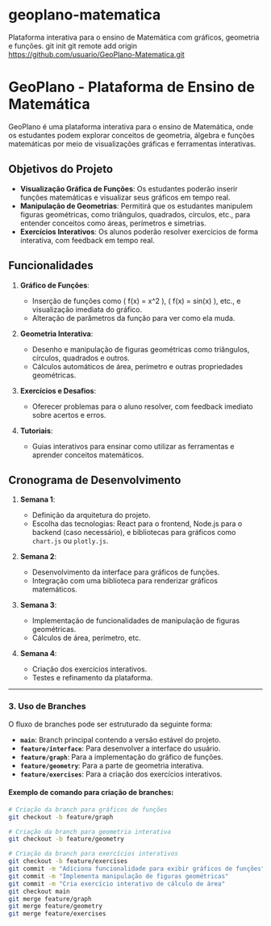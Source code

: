 # geoplano-matematica
Plataforma interativa para o ensino de Matemática com gráficos, geometria e funções.
git init
git remote add origin https://github.com/usuario/GeoPlano-Matematica.git

# GeoPlano - Plataforma de Ensino de Matemática

GeoPlano é uma plataforma interativa para o ensino de Matemática, onde os estudantes podem explorar conceitos de geometria, álgebra e funções matemáticas por meio de visualizações gráficas e ferramentas interativas.

## Objetivos do Projeto

- **Visualização Gráfica de Funções**: Os estudantes poderão inserir funções matemáticas e visualizar seus gráficos em tempo real.
- **Manipulação de Geometrias**: Permitirá que os estudantes manipulem figuras geométricas, como triângulos, quadrados, círculos, etc., para entender conceitos como áreas, perímetros e simetrias.
- **Exercícios Interativos**: Os alunos poderão resolver exercícios de forma interativa, com feedback em tempo real.

## Funcionalidades

1. **Gráfico de Funções**:
   - Inserção de funções como \( f(x) = x^2 \), \( f(x) = sin(x) \), etc., e visualização imediata do gráfico.
   - Alteração de parâmetros da função para ver como ela muda.
   
2. **Geometria Interativa**:
   - Desenho e manipulação de figuras geométricas como triângulos, círculos, quadrados e outros.
   - Cálculos automáticos de área, perímetro e outras propriedades geométricas.
   
3. **Exercícios e Desafios**:
   - Oferecer problemas para o aluno resolver, com feedback imediato sobre acertos e erros.

4. **Tutoriais**:
   - Guias interativos para ensinar como utilizar as ferramentas e aprender conceitos matemáticos.

## Cronograma de Desenvolvimento

1. **Semana 1**:
   - Definição da arquitetura do projeto.
   - Escolha das tecnologias: React para o frontend, Node.js para o backend (caso necessário), e bibliotecas para gráficos como `chart.js` ou `plotly.js`.
   
2. **Semana 2**:
   - Desenvolvimento da interface para gráficos de funções.
   - Integração com uma biblioteca para renderizar gráficos matemáticos.

3. **Semana 3**:
   - Implementação de funcionalidades de manipulação de figuras geométricas.
   - Cálculos de área, perímetro, etc.

4. **Semana 4**:
   - Criação dos exercícios interativos.
   - Testes e refinamento da plataforma.

---

### **3. Uso de Branches**

O fluxo de branches pode ser estruturado da seguinte forma:

- **`main`**: Branch principal contendo a versão estável do projeto.
- **`feature/interface`**: Para desenvolver a interface do usuário.
- **`feature/graph`**: Para a implementação do gráfico de funções.
- **`feature/geometry`**: Para a parte de geometria interativa.
- **`feature/exercises`**: Para a criação dos exercícios interativos.

#### Exemplo de comando para criação de branches:

```bash
# Criação da branch para gráficos de funções
git checkout -b feature/graph

# Criação da branch para geometria interativa
git checkout -b feature/geometry

# Criação da branch para exercícios interativos
git checkout -b feature/exercises
git commit -m "Adiciona funcionalidade para exibir gráficos de funções"
git commit -m "Implementa manipulação de figuras geométricas"
git commit -m "Cria exercício interativo de cálculo de área"
git checkout main
git merge feature/graph
git merge feature/geometry
git merge feature/exercises
